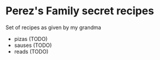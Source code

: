 # Perez's Family secret recipes

Set of recipes as given by my grandma

- pizas (TODO)
- sauses (TODO)
- reads (TODO)